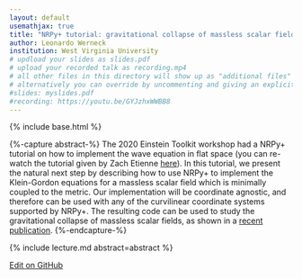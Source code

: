 ```yaml
---
layout: default
usemathjax: true
title: "NRPy+ tutorial: gravitational collapse of massless scalar fields"
author: Leonardo Werneck
institution: West Virginia University
# updload your slides as slides.pdf
# upload your recorded talk as recording.mp4
# all other files in this directory will show up as "additional files"
# alternatively you can override by uncommenting and giving an explicit URL:
#slides: myslides.pdf
#recording: https://youtu.be/GYJzhxWWBB8
---
```

{% include base.html %}

{%-capture abstract-%}
The 2020 Einstein Toolkit workshop had a NRPy+ tutorial on how to
implement the wave equation in flat space (you can re-watch the
tutorial given by Zach Etienne [here](https://www.youtube.com/watch?v=TIPiW5-mPOM)).
In this tutorial, we present the natural next step by describing how to use
NRPy+ to implement the Klein-Gordon equations for a massless scalar field
which is minimally coupled to the metric. Our implementation will be
coordinate agnostic, and therefore can be used with any of the
curvilinear coordinate systems supported by NRPy+. The resulting code
can be used to study the gravitational collapse of massless scalar
fields, as shown in a [recent publication](https://arxiv.org/abs/2106.06553).
{%-endcapture-%}

<div class="col-xs-12" markdown="1">
{% include lecture.md abstract=abstract %}

[Edit on GitHub](https://github.com/EinsteinToolkit/et2021uiuc/edit/master/{{page.path}})
</div>
